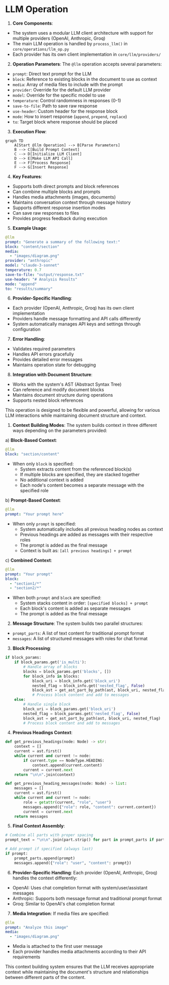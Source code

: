 # LLM Operation

1. **Core Components**:
- The system uses a modular LLM client architecture with support for multiple providers (OpenAI, Anthropic, Groq)
- The main LLM operation is handled by `process_llm()` in `core/operations/llm_op.py`
- Each provider has its own client implementation in `core/llm/providers/`

2. **Operation Parameters**:
The `@llm` operation accepts several parameters:
- `prompt`: Direct text prompt for the LLM
- `block`: Reference to existing blocks in the document to use as context
- `media`: Array of media files to include with the prompt
- `provider`: Override for the default LLM provider
- `model`: Override for the specific model to use
- `temperature`: Control randomness in responses (0-1)
- `save-to-file`: Path to save raw response
- `use-header`: Custom header for the response block
- `mode`: How to insert response (`append`, `prepend`, `replace`)
- `to`: Target block where response should be placed

3. **Execution Flow**:
```mermaid
graph TD
    A[Start @llm Operation] --> B[Parse Parameters]
    B --> C[Build Prompt Context]
    C --> D[Initialize LLM Client]
    D --> E[Make LLM API Call]
    E --> F[Process Response]
    F --> G[Insert Response]
```

4. **Key Features**:
- Supports both direct prompts and block references
- Can combine multiple blocks and prompts
- Handles media attachments (images, documents)
- Maintains conversation context through message history
- Supports different response insertion modes
- Can save raw responses to files
- Provides progress feedback during execution

5. **Example Usage**:
```yaml
@llm
prompt: "Generate a summary of the following text:"
block: "content/section"
media: 
  - "images/diagram.png"
provider: "anthropic"
model: "claude-3-sonnet"
temperature: 0.7
save-to-file: "output/response.txt"
use-header: "# Analysis Results"
mode: "append"
to: "results/summary"
```

6. **Provider-Specific Handling**:
- Each provider (OpenAI, Anthropic, Groq) has its own client implementation
- Providers handle message formatting and API calls differently
- System automatically manages API keys and settings through configuration

7. **Error Handling**:
- Validates required parameters
- Handles API errors gracefully
- Provides detailed error messages
- Maintains operation state for debugging

8. **Integration with Document Structure**:
- Works with the system's AST (Abstract Syntax Tree)
- Can reference and modify document blocks
- Maintains document structure during operations
- Supports nested block references

This operation is designed to be flexible and powerful, allowing for various LLM interactions while maintaining document structure and context.

1. **Context Building Modes**:
The system builds context in three different ways depending on the parameters provided:

a) **Block-Based Context**:
```yaml
@llm
block: "section/content"
```
- When only `block` is specified:
  - System extracts content from the referenced block(s)
  - If multiple blocks are specified, they are stacked together
  - No additional context is added
  - Each node's content becomes a separate message with the specified role

b) **Prompt-Based Context**:
```yaml
@llm
prompt: "Your prompt here"
```
- When only `prompt` is specified:
  - System automatically includes all previous heading nodes as context
  - Previous headings are added as messages with their respective roles
  - The prompt is added as the final message
  - Context is built as: `[all previous headings] + prompt`

c) **Combined Context**:
```yaml
@llm
prompt: "Your prompt"
block: 
  - "section1/*"
  - "section2/*"
```
- When both `prompt` and `block` are specified:
  - System stacks content in order: `[specified blocks] + prompt`
  - Each block's content is added as separate messages
  - The prompt is added as the final message

2. **Message Structure**:
The system builds two parallel structures:
- `prompt_parts`: A list of text content for traditional prompt format
- `messages`: A list of structured messages with roles for chat format

3. **Block Processing**:
```python
if block_params:
    if block_params.get('is_multi'):
        # Handle array of blocks
        blocks = block_params.get('blocks', [])
        for block_info in blocks:
            block_uri = block_info.get('block_uri')
            nested_flag = block_info.get('nested_flag', False)
            block_ast = get_ast_part_by_path(ast, block_uri, nested_flag)
            # Process block content and add to messages
    else:
        # Handle single block
        block_uri = block_params.get('block_uri')
        nested_flag = block_params.get('nested_flag', False)
        block_ast = get_ast_part_by_path(ast, block_uri, nested_flag)
        # Process block content and add to messages
```

4. **Previous Headings Context**:
```python
def get_previous_headings(node: Node) -> str:
    context = []
    current = ast.first()
    while current and current != node:
        if current.type == NodeType.HEADING:
            context.append(current.content)
        current = current.next
    return "\n\n".join(context)

def get_previous_heading_messages(node: Node) -> list:
    messages = []
    current = ast.first()
    while current and current != node:
        role = getattr(current, "role", "user")
        messages.append({"role": role, "content": current.content})
        current = current.next
    return messages
```

5. **Final Context Assembly**:
```python
# Combine all parts with proper spacing
prompt_text = "\n\n".join(part.strip() for part in prompt_parts if part.strip())

# Add prompt if specified (always last)
if prompt:
    prompt_parts.append(prompt)
    messages.append({"role": "user", "content": prompt})
```

6. **Provider-Specific Handling**:
Each provider (OpenAI, Anthropic, Groq) handles the context differently:
- OpenAI: Uses chat completion format with system/user/assistant messages
- Anthropic: Supports both message format and traditional prompt format
- Groq: Similar to OpenAI's chat completion format

7. **Media Integration**:
If media files are specified:
```yaml
@llm
prompt: "Analyze this image"
media: 
  - "images/diagram.png"
```
- Media is attached to the first user message
- Each provider handles media attachments according to their API requirements

This context building system ensures that the LLM receives appropriate context while maintaining the document's structure and relationships between different parts of the content.
